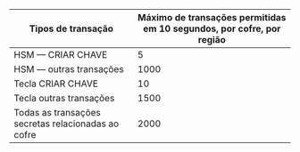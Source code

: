 
| Tipos de transação | Máximo de transações permitidas em 10 segundos, por cofre, por região |
| --- | --- |
| HSM — CRIAR CHAVE |5 |
| HSM — outras transações |1000 |
| Tecla CRIAR CHAVE |10 |
| Tecla outras transações |1500 |
| Todas as transações secretas relacionadas ao cofre |2000 |

<!---HONumber=Oct15_HO3-->